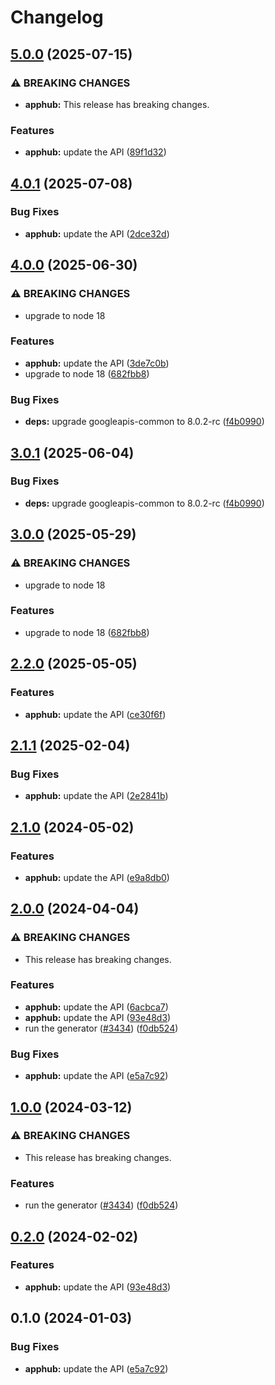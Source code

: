 # Changelog

## [5.0.0](https://github.com/googleapis/google-api-nodejs-client/compare/apphub-v4.0.1...apphub-v5.0.0) (2025-07-15)


### ⚠ BREAKING CHANGES

* **apphub:** This release has breaking changes.

### Features

* **apphub:** update the API ([89f1d32](https://github.com/googleapis/google-api-nodejs-client/commit/89f1d32714c14f97ce6b4765894f99fd7f148b64))

## [4.0.1](https://github.com/googleapis/google-api-nodejs-client/compare/apphub-v4.0.0...apphub-v4.0.1) (2025-07-08)


### Bug Fixes

* **apphub:** update the API ([2dce32d](https://github.com/googleapis/google-api-nodejs-client/commit/2dce32d93794f0d206857f0a8ac7eaa7113f5573))

## [4.0.0](https://github.com/googleapis/google-api-nodejs-client/compare/apphub-v3.0.1...apphub-v4.0.0) (2025-06-30)


### ⚠ BREAKING CHANGES

* upgrade to node 18

### Features

* **apphub:** update the API ([3de7c0b](https://github.com/googleapis/google-api-nodejs-client/commit/3de7c0b44d1bb5b161184629f02225069114db17))
* upgrade to node 18 ([682fbb8](https://github.com/googleapis/google-api-nodejs-client/commit/682fbb869189ae92b3e9a194d37d0548af0c1f92))


### Bug Fixes

* **deps:** upgrade googleapis-common to 8.0.2-rc ([f4b0990](https://github.com/googleapis/google-api-nodejs-client/commit/f4b099071040cfbcfe4a2e7d487d45ee93b369e0))

## [3.0.1](https://github.com/googleapis/google-api-nodejs-client/compare/apphub-v3.0.0...apphub-v3.0.1) (2025-06-04)


### Bug Fixes

* **deps:** upgrade googleapis-common to 8.0.2-rc ([f4b0990](https://github.com/googleapis/google-api-nodejs-client/commit/f4b099071040cfbcfe4a2e7d487d45ee93b369e0))

## [3.0.0](https://github.com/googleapis/google-api-nodejs-client/compare/apphub-v2.2.0...apphub-v3.0.0) (2025-05-29)


### ⚠ BREAKING CHANGES

* upgrade to node 18

### Features

* upgrade to node 18 ([682fbb8](https://github.com/googleapis/google-api-nodejs-client/commit/682fbb869189ae92b3e9a194d37d0548af0c1f92))

## [2.2.0](https://github.com/googleapis/google-api-nodejs-client/compare/apphub-v2.1.1...apphub-v2.2.0) (2025-05-05)


### Features

* **apphub:** update the API ([ce30f6f](https://github.com/googleapis/google-api-nodejs-client/commit/ce30f6f7c126a6773b50d6d66574c89ff2d9cde3))

## [2.1.1](https://github.com/googleapis/google-api-nodejs-client/compare/apphub-v2.1.0...apphub-v2.1.1) (2025-02-04)


### Bug Fixes

* **apphub:** update the API ([2e2841b](https://github.com/googleapis/google-api-nodejs-client/commit/2e2841bb043c5524227df7699c0e84be785af050))

## [2.1.0](https://github.com/googleapis/google-api-nodejs-client/compare/apphub-v2.0.0...apphub-v2.1.0) (2024-05-02)


### Features

* **apphub:** update the API ([e9a8db0](https://github.com/googleapis/google-api-nodejs-client/commit/e9a8db0b264dc78e526dae22ff7a33574406a360))

## [2.0.0](https://github.com/googleapis/google-api-nodejs-client/compare/apphub-v1.0.0...apphub-v2.0.0) (2024-04-04)


### ⚠ BREAKING CHANGES

* This release has breaking changes.

### Features

* **apphub:** update the API ([6acbca7](https://github.com/googleapis/google-api-nodejs-client/commit/6acbca76ad629d22ca632792e942da35cc687e6a))
* **apphub:** update the API ([93e48d3](https://github.com/googleapis/google-api-nodejs-client/commit/93e48d3c8ddd34991ade8c68dededf3016cd6643))
* run the generator ([#3434](https://github.com/googleapis/google-api-nodejs-client/issues/3434)) ([f0db524](https://github.com/googleapis/google-api-nodejs-client/commit/f0db524bb26f05cea3dec4c0ed66b496399e3857))


### Bug Fixes

* **apphub:** update the API ([e5a7c92](https://github.com/googleapis/google-api-nodejs-client/commit/e5a7c92a2a50fb4873c72d86ed9448a52e1c3cf6))

## [1.0.0](https://github.com/googleapis/google-api-nodejs-client/compare/apphub-v0.2.0...apphub-v1.0.0) (2024-03-12)


### ⚠ BREAKING CHANGES

* This release has breaking changes.

### Features

* run the generator ([#3434](https://github.com/googleapis/google-api-nodejs-client/issues/3434)) ([f0db524](https://github.com/googleapis/google-api-nodejs-client/commit/f0db524bb26f05cea3dec4c0ed66b496399e3857))

## [0.2.0](https://github.com/googleapis/google-api-nodejs-client/compare/apphub-v0.1.0...apphub-v0.2.0) (2024-02-02)


### Features

* **apphub:** update the API ([93e48d3](https://github.com/googleapis/google-api-nodejs-client/commit/93e48d3c8ddd34991ade8c68dededf3016cd6643))

## 0.1.0 (2024-01-03)


### Bug Fixes

* **apphub:** update the API ([e5a7c92](https://github.com/googleapis/google-api-nodejs-client/commit/e5a7c92a2a50fb4873c72d86ed9448a52e1c3cf6))
